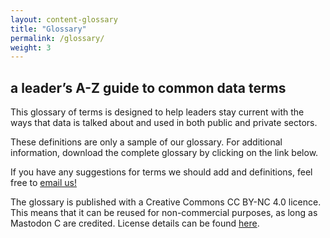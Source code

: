 ```yaml
---
layout: content-glossary
title: "Glossary"
permalink: /glossary/
weight: 3
---
```

## a leader’s A-Z guide to common data terms

This glossary of terms is designed to help leaders stay current with the ways that data is talked about and used in both public and private sectors.

These definitions are only a sample of our glossary. For additional information, download the complete glossary by clicking on the link below.

If you have any suggestions for terms we should add and definitions, feel free to [email us!](mailto:eleonore.halvarsson@mastodonc.com)

The glossary is published with a Creative Commons CC BY-NC 4.0 licence. This means that it can be reused for non-commercial purposes, as long as Mastodon C are credited. License details can be found [here](https://creativecommons.org/licenses/by-nc/4.0/).
